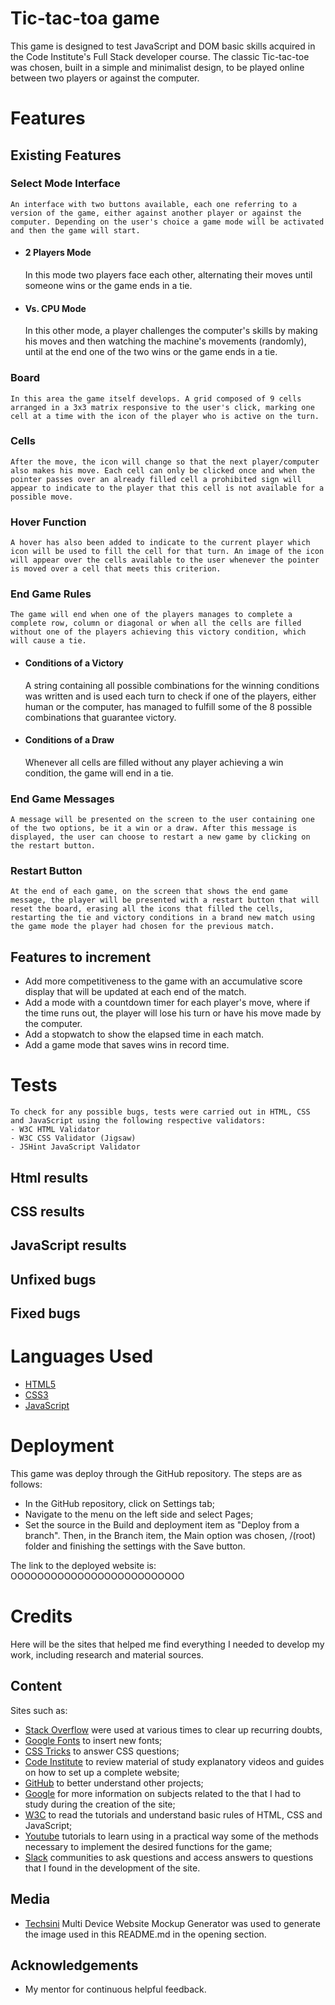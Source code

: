 # Tic-tac-toa game

This game is designed to test JavaScript and DOM basic skills acquired in the Code Institute's Full Stack developer course. The classic Tic-tac-toe was chosen, built in a simple and minimalist design, to be played online between two players or against the computer.

# Features
## Existing Features
### Select Mode Interface

    An interface with two buttons available, each one referring to a version of the game, either against another player or against the computer. Depending on the user's choice a game mode will be activated and then the game will start.

- #### 2 Players Mode
    
    In this mode two players face each other, alternating their moves until someone wins or the game ends in a tie.

- #### Vs. CPU Mode

    In this other mode, a player challenges the computer's skills by making his moves and then watching the machine's movements (randomly), until at the end one of the two wins or the game ends in a tie.

### Board

    In this area the game itself develops. A grid composed of 9 cells arranged in a 3x3 matrix responsive to the user's click, marking one cell at a time with the icon of the player who is active on the turn. 
    
### Cells

    After the move, the icon will change so that the next player/computer also makes his move. Each cell can only be clicked once and when the pointer passes over an already filled cell a prohibited sign will appear to indicate to the player that this cell is not available for a possible move.

### Hover Function

    A hover has also been added to indicate to the current player which icon will be used to fill the cell for that turn. An image of the icon will appear over the cells available to the user whenever the pointer is moved over a cell that meets this criterion.

### End Game Rules

    The game will end when one of the players manages to complete a complete row, column or diagonal or when all the cells are filled without one of the players achieving this victory condition, which will cause a tie.

- #### Conditions of a Victory

    A string containing all possible combinations for the winning conditions was written and is used each turn to check if one of the players, either human or the computer, has managed to fulfill some of the 8 possible combinations that guarantee victory.

- #### Conditions of a Draw

    Whenever all cells are filled without any player achieving a win condition, the game will end in a tie.

### End Game Messages

    A message will be presented on the screen to the user containing one of the two options, be it a win or a draw. After this message is displayed, the user can choose to restart a new game by clicking on the restart button.

### Restart Button

    At the end of each game, on the screen that shows the end game message, the player will be presented with a restart button that will reset the board, erasing all the icons that filled the cells, restarting the tie and victory conditions in a brand new match using the game mode the player had chosen for the previous match.

## Features to increment
- Add more competitiveness to the game with an accumulative score display that will be updated at each end of the match.
- Add a mode with a countdown timer for each player's move, where if the time runs out, the player will lose his turn or have his move made by the computer.
- Add a stopwatch to show the elapsed time in each match.
- Add a game mode that saves wins in record time.

# Tests
    To check for any possible bugs, tests were carried out in HTML, CSS and JavaScript using the following respective validators:
    - W3C HTML Validator
    - W3C CSS Validator (Jigsaw)
    - JSHint JavaScript Validator

## Html results



## CSS results



## JavaScript results



## Unfixed bugs



## Fixed bugs



# Languages Used
- [HTML5](https://en.wikipedia.org/wiki/HTML5)
- [CSS3](https://en.wikipedia.org/wiki/CSS)
- [JavaScript](https://en.wikipedia.org/wiki/JavaScript)

# Deployment
This game was deploy through the GitHub repository. The steps are as follows:
- In the GitHub repository, click on Settings tab;
- Navigate to the menu on the left side and select Pages;
- Set the source in the Build and deployment item as "Deploy from a branch". Then, in the Branch item, the Main option was chosen, /(root) folder and finishing the settings with the Save button.

The link to the deployed website is: OOOOOOOOOOOOOOOOOOOOOOOOOO

# Credits
Here will be the sites that helped me find everything I needed to develop my work, including research and material sources.

## Content

Sites such as:
- [Stack Overflow](https://stackoverflow.co/) were used at various times to clear up recurring doubts,
- [Google Fonts](https://fonts.google.com/) to insert new fonts;
- [CSS Tricks](https://css-tricks.com/) to answer CSS questions;
- [Code Institute](https://learn.codeinstitute.net/) to review material of study explanatory videos and guides on how to set up a complete website;
- [GitHub](https://github.com/) to better understand other projects;
- [Google](https://www.google.com) for more information on subjects related to the that I had to study during the creation of the site;
- [W3C](https://www.w3.org/) to read the tutorials and understand basic rules of HTML, CSS and JavaScript;
- [Youtube](https://www.youtube.com/) tutorials to learn using in a practical way some of the methods necessary to implement the desired functions for the game;
- [Slack](https://slack.com/) communities to ask questions and access answers to questions that I found in the development of the site.

## Media

- [Techsini](https://techsini.com/multi-mockup/index.php) Multi Device Website Mockup Generator was used to generate the image used in this README.md in the opening section.

## Acknowledgements
- My mentor for continuous helpful feedback.